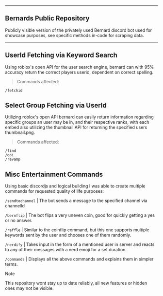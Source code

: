 ** **
## Bernards Public Repository
Publicly visible version of the privately used Bernard discord bot used for showcase purposes, see specific methods in-code for scraping data.
** **

## UserId Fetching via Keyword Search
Using roblox's open API for the user search engine, bernard can with 95% accuracy return the correct players userid, dependent on correct spelling.

> Commands affected:
```
/fetchid
```

## Select Group Fetching via UserId
Utilizing roblox's open API bernard can easily return information regarding specific groups an user may be in, and their respective ranks, with each embed also utilizing the thumbnail API for returning the specified users thumbnail.png.
> Commands affected:
```
/find
/goi
/revamp
```


## Misc Entertainment Commands
Using basic discordjs and logical building I was able to create multiple commands for requested quality of life purposes:

``/sendtochannel`` | The bot sends a message to the specified channel via channelId

``/bernflip`` | The bot flips a very uneven coin, good for quickly getting a yes or no answer.

``/raffle`` | Similar to the coinflip command, but this one supports multiple keywords sent by the user and chooses one of them randomly.

``/nerdify`` | Takes input in the form of a mentioned user in server and reacts to any of their messages with a nerd emoji for a set duration.

``/commands`` | Displays all the above commands and explains them in simpler terms.

> [!NOTE]
> This repository wont stay up to date reliably, all new features or hidden ones may not be visible.
